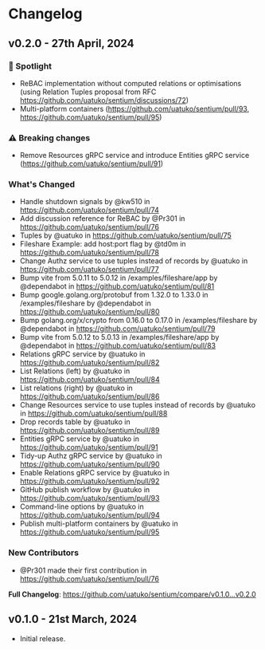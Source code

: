 # Changelog

## v0.2.0 - 27th April, 2024

### 🔦 Spotlight
* ReBAC implementation without computed relations or optimisations (using Relation Tuples proposal from RFC https://github.com/uatuko/sentium/discussions/72)
* Multi-platform containers (https://github.com/uatuko/sentium/pull/93, https://github.com/uatuko/sentium/pull/95)

### ⚠️ Breaking changes
* Remove Resources gRPC service and introduce Entities gRPC service (https://github.com/uatuko/sentium/pull/91)

### What's Changed
* Handle shutdown signals by @kw510 in https://github.com/uatuko/sentium/pull/74
* Add discussion reference for ReBAC by @Pr301 in https://github.com/uatuko/sentium/pull/76
* Tuples by @uatuko in https://github.com/uatuko/sentium/pull/75
* Fileshare Example: add host:port flag by @td0m in https://github.com/uatuko/sentium/pull/78
* Change Authz service to use tuples instead of records by @uatuko in https://github.com/uatuko/sentium/pull/77
* Bump vite from 5.0.11 to 5.0.12 in /examples/fileshare/app by @dependabot in https://github.com/uatuko/sentium/pull/81
* Bump google.golang.org/protobuf from 1.32.0 to 1.33.0 in /examples/fileshare by @dependabot in https://github.com/uatuko/sentium/pull/80
* Bump golang.org/x/crypto from 0.16.0 to 0.17.0 in /examples/fileshare by @dependabot in https://github.com/uatuko/sentium/pull/79
* Bump vite from 5.0.12 to 5.0.13 in /examples/fileshare/app by @dependabot in https://github.com/uatuko/sentium/pull/83
* Relations gRPC service by @uatuko in https://github.com/uatuko/sentium/pull/82
* List Relations (left) by @uatuko in https://github.com/uatuko/sentium/pull/84
* List relations (right) by @uatuko in https://github.com/uatuko/sentium/pull/86
* Change Resources service to use tuples instead of records by @uatuko in https://github.com/uatuko/sentium/pull/88
* Drop records table by @uatuko in https://github.com/uatuko/sentium/pull/89
* Entities gRPC service by @uatuko in https://github.com/uatuko/sentium/pull/91
* Tidy-up Authz gRPC service by @uatuko in https://github.com/uatuko/sentium/pull/90
* Enable Relations gRPC service by @uatuko in https://github.com/uatuko/sentium/pull/92
* GitHub publish workflow by @uatuko in https://github.com/uatuko/sentium/pull/93
* Command-line options by @uatuko in https://github.com/uatuko/sentium/pull/94
* Publish multi-platform containers by @uatuko in https://github.com/uatuko/sentium/pull/95

### New Contributors
* @Pr301 made their first contribution in https://github.com/uatuko/sentium/pull/76

**Full Changelog**: https://github.com/uatuko/sentium/compare/v0.1.0...v0.2.0


## v0.1.0 - 21st March, 2024

* Initial release.
